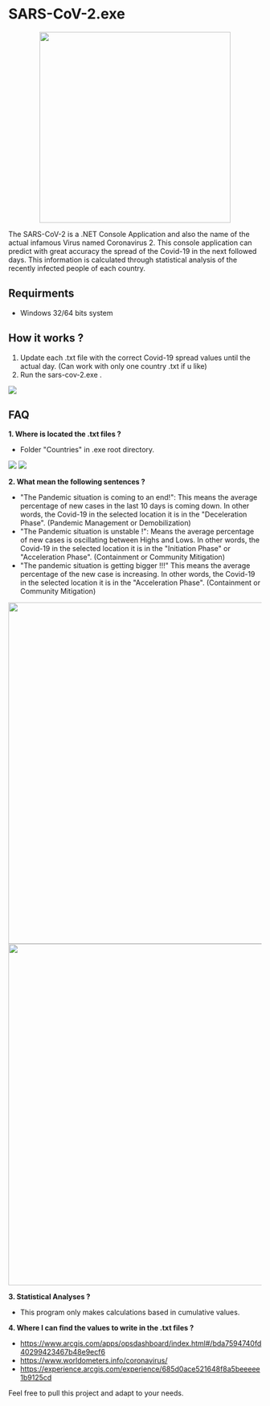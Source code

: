 # SARS-CoV-2.exe

<p align="center">
  <img width="380" height="380" src="https://github.com/Ascensao/sars-cov-2/blob/master/sars-cov-2.png">
</p>

The SARS-CoV-2 is a .NET Console Application and also the name of the actual infamous Virus named Coronavirus 2. This console application can predict with great accuracy the spread of the Covid-19 in the next followed days. This information is calculated through statistical analysis of the recently infected people of each country.

## Requirments
* Windows 32/64 bits system

## How it works ?
1. Update each .txt file with the correct Covid-19 spread values until the actual day. (Can work with only one country .txt if u like)
2. Run the sars-cov-2.exe .

<img src="https://github.com/Ascensao/sars-cov-2/blob/master/printscreen.png">

## FAQ
**1. Where is located the .txt files ?**
* Folder "Countries" in .exe root directory.
<img src="https://github.com/Ascensao/sars-cov-2/blob/master/printscreen2.png">
<img src="https://github.com/Ascensao/sars-cov-2/blob/master/printscreen3.png">

**2. What mean the following sentences ?**
* "The Pandemic situation is coming to an end!": This means the average percentage of new cases in the last 10 days is coming down. In other words, the Covid-19 in the selected location it is in the "Deceleration Phase". (Pandemic Management or Demobilization)
* "The Pandemic situation is unstable !": Means the average percentage of new cases is oscillating between Highs and Lows. In other words, the Covid-19 in the selected location it is in the "Initiation Phase" or "Acceleration Phase". (Containment or Community Mitigation)
* "The pandemic situation is getting bigger !!!" This means the average percentage of the new case is increasing. In other words, the Covid-19 in the selected location it is in the "Acceleration Phase". (Containment or Community Mitigation)

<img width="680" src="https://github.com/Ascensao/sars-cov-2/blob/master/pandemic-stages.png">
<img width="680" src="https://github.com/Ascensao/sars-cov-2/blob/master/covid-19-stages.jpg">

**3. Statistical Analyses ?**
* This program only makes calculations based in cumulative values.

**4. Where I can find the values to write in the .txt files ?**
* https://www.arcgis.com/apps/opsdashboard/index.html#/bda7594740fd40299423467b48e9ecf6
* https://www.worldometers.info/coronavirus/
* https://experience.arcgis.com/experience/685d0ace521648f8a5beeeee1b9125cd

Feel free to pull this project and adapt to your needs.
